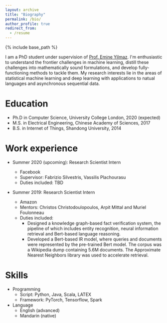 ```yaml
---
layout: archive
title: "Biography"
permalink: /bio/
author_profile: true
redirect_from:
  - /resume
---
```


{% include base_path %}

I am a PhD student under supervision of [Prof. Emine Yilmaz](https://sites.google.com/site/researchyilmaz/). I'm enthusiastic to understand the frontier challenges in machine learning, distill these challenges into mathematically sound formulations, and develop fully-functioning methods to tackle them. My research interests lie in the areas of statistical machine learning and deep learning with applications to natual languages and asynchronous sequential data.


Education
======
* Ph.D in Computer Science, University College London, 2020 (expected)
* M.S. in Electrical Engineering, Chinese Academy of Sciences, 2017
* B.S. in Internet of Things, Shandong University, 2014

Work experience
======

* Summer 2020 (upcoming): Research Scientist Intern
  * Facebook
  * Supervisor: Fabrizio Silvestris, Vassilis Plachourasu
  * Duties included: TBD
  
* Summer 2019: Research Scientist Intern
  * Amazon 
  * Mentors: Christos Christodoulopoulos, Arpit Mittal and Muriel Foulonneau
  * Duties included: 
    * Designed a knowledge graph-based fact verification system, the pipeline of which includes entity recognition, neural information retrieval and Bert-based language reasoning.
    * Developed a Bert-based IR model, where queries and documents were represented by the pre-trained Bert model. The corpus was a Wikipedia dump containing 5.6M documents. The Approximate Nearest Neighbors library was used to accelerate retrieval. 
  
  
Skills
======
* Programming
  * Script: Python, Java, Scala, LATEX
  * Framework: PyTorch, Tensorflow, Spark
* Language
  * English (advanced)
  * Mandarin (native)
